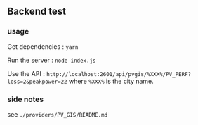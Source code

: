 ## Backend test

### usage
Get dependencies : `yarn`

Run the server : `node index.js`

Use the API : `http://localhost:2601/api/pvgis/%XXX%/PV_PERF?loss=2&peakpower=22` where `%XXX%` is the city name.

### side notes
see `./providers/PV_GIS/README.md`